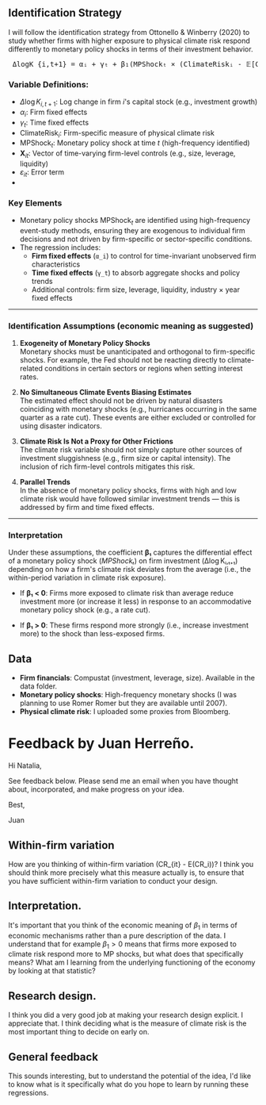 
## Identification Strategy

I will follow the identification strategy from Ottonello & Winberry (2020) to study whether firms with higher exposure to physical climate risk respond differently to monetary policy shocks in terms of their investment behavior.

<pre> ΔlogK_{i,t+1} = αᵢ + γₜ + β₁(MPShockₜ × (ClimateRiskᵢ - 𝔼[ClimateRiskᵢ])) + β₂ X_{i,t} + ε_{i,t+1} </pre>

### Variable Definitions:

- $\Delta \log K_{i,t+1}$: Log change in firm $i$'s capital stock (e.g., investment growth)  
- $\alpha_i$: Firm fixed effects  
- $\gamma_t$: Time fixed effects  
- $\text{ClimateRisk}_i$: Firm-specific measure of physical climate risk 
- $\text{MPShock}_t$: Monetary policy shock at time $t$ (high-frequency identified)  
- $\mathbf{X}_{it}$: Vector of time-varying firm-level controls (e.g., size, leverage, liquidity)  
- $\varepsilon_{it}$: Error term
- 

### Key Elements

- Monetary policy shocks $\text{MPShock}_t$ are identified using high-frequency event-study methods, ensuring they are exogenous to individual firm decisions and not driven by firm-specific or sector-specific conditions.
- The regression includes:
  - **Firm fixed effects** (`α_i`) to control for time-invariant unobserved firm characteristics
  - **Time fixed effects** (`γ_t`) to absorb aggregate shocks and policy trends
  - Additional controls: firm size, leverage, liquidity, industry × year fixed effects

---

### Identification Assumptions (economic meaning as suggested)

1. **Exogeneity of Monetary Policy Shocks**  
   Monetary shocks must be unanticipated and orthogonal to firm-specific shocks. For example, the Fed should not be reacting directly to climate-related conditions in certain sectors or regions when setting interest rates.

2. **No Simultaneous Climate Events Biasing Estimates**  
   The estimated effect should not be driven by natural disasters coinciding with monetary shocks (e.g., hurricanes occurring in the same quarter as a rate cut). These events are either excluded or controlled for using disaster indicators.

3. **Climate Risk Is Not a Proxy for Other Frictions**  
   The climate risk variable should not simply capture other sources of investment sluggishness (e.g., firm size or capital intensity). The inclusion of rich firm-level controls mitigates this risk.

4. **Parallel Trends**  
   In the absence of monetary policy shocks, firms with high and low climate risk would have followed similar investment trends — this is addressed by firm and time fixed effects. 

---
### Interpretation
Under these assumptions, the coefficient **β₁** captures the differential effect of a monetary policy shock (*MPShockₜ*) on firm investment (Δlog Kᵢ,ₜ₊₁) depending on how a firm's climate risk deviates from the average (i.e., the within-period variation in climate risk exposure).

- If **β₁ < 0**: Firms more exposed to climate risk than average reduce investment more (or increase it less) in response to an accommodative monetary policy shock (e.g., a rate cut).

- If **β₁ > 0**: These firms respond more strongly (i.e., increase investment more) to the shock than less-exposed firms.

## Data  
- **Firm financials**: Compustat (investment, leverage, size). Available in the data folder.
- **Monetary policy shocks**: High-frequency monetary shocks (I was planning to use Romer Romer but they are available until 2007). 
- **Physical climate risk**: I uploaded some proxies from Bloomberg.


# Feedback by Juan Herreño.

Hi Natalia,

See feedback below. Please send me an email when you have thought about, incorporated, and make progress on your idea.

Best,

Juan


## Within-firm variation

How are you thinking of within-firm variation (CR_{it} - E(CR_i))? I think you should think more precisely what this measure actually is, to ensure that you have sufficient within-firm variation to conduct your design. 

## Interpretation. 

It's important that you think of the economic meaning of $\beta_1$ in terms of economic mechanisms rather than a pure description of the data. I understand that for example $\beta_1 > 0$ means that firms more exposed to climate risk respond more to MP shocks, but what does that specifically means? What am I learning from the underlying functioning of the economy by looking at that statistic?

## Research design.

I think you did a very good job at making your research design explicit. I appreciate that. I think deciding what is the measure of climate risk is the most important thing to decide on early on.

## General feedback

This sounds interesting, but to understand the potential of the idea, I'd like to know what is it specifically what do you hope to learn by running these regressions.




